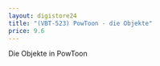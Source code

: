 ```yaml
---
layout: digistore24
title: "(VBT-523) PowToon - die Objekte"
price: 9.6
---
```

<p>Die Objekte in PowToon</p>